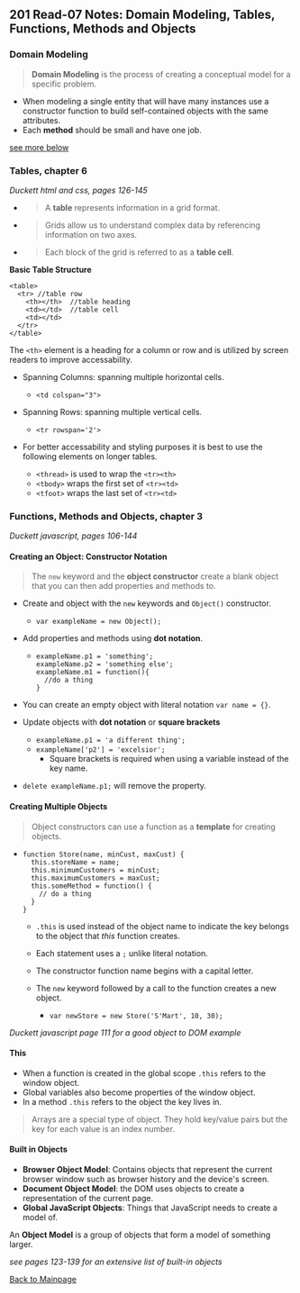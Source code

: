 ## 201 Read-07 Notes: Domain Modeling, Tables, Functions, Methods and Objects

### Domain Modeling
> **Domain Modeling** is the process of creating a conceptual model for a specific problem.

+ When modeling a single entity that will have many instances use a constructor function to build self-contained objects with the same attributes.
+ Each **method** should be small and have one job.

[see more below](#creating-multiple-objects)

### Tables, chapter 6
*Duckett html and css, pages 126-145*

+ > A **table** represents information in a grid format.
+ > Grids allow us to understand complex data by referencing information on two axes.
+ > Each block of the grid is referred to as a **table cell**.

**Basic Table Structure**
```
<table>
  <tr> //table row
    <th></th>  //table heading
    <td></td>  //table cell
    <td></td>  
  </tr>
</table>
```
The `<th>` element is a heading for a column or row and is utilized by screen readers to improve accessability.

+ Spanning Columns: spanning multiple horizontal cells.
  + `<td colspan="3">` 
+ Spanning Rows: spanning multiple vertical cells.
  + `<tr rowspan='2'>`

+ For better accessability and styling purposes it is best to use the following elements on longer tables.
  + `<thread>` is used to wrap the `<tr><th>`
  + `<tbody>` wraps the first set of `<tr><td>`
  + `<tfoot>` wraps the last set of `<tr><td>`


### Functions, Methods and Objects, chapter 3
*Duckett javascript, pages 106-144*

#### Creating an Object: Constructor Notation

> The `new` keyword and the **object constructor** create a blank object that you can then add properties and methods to.
  + Create and object with the `new` keywords and `Object()` constructor.
    + `var exampleName = new Object();`
  + Add properties and methods using **dot notation**.
    + ```
      exampleName.p1 = 'something';
      exampleName.p2 = 'something else';
      exampleName.m1 = function(){
        //do a thing
      }
      ```
+ You can create an empty object with literal notation `var name = {}`.

+ Update objects with **dot notation** or **square brackets**
  + `exampleName.p1 = 'a different thing';`
  + `exampleName['p2'] = 'excelsior';`
    + Square brackets is required when using a variable instead of the key name.
+ `delete exampleName.p1;` will remove the property.

#### Creating Multiple Objects

> Object constructors can use a function as a **template** for creating objects.

+ ```
  function Store(name, minCust, maxCust) {
    this.storeName = name;
    this.minimumCustomers = minCust;
    this.maximumCustomers = maxCust;
    this.someMethod = function() {
      // do a thing
    }
  }
  ```
  + `.this` is used instead of the object name to indicate the key belongs to the object that *this* function creates.
  + Each statement uses a `;` unlike literal notation.
  + The constructor function name begins with a capital letter.

  + The `new` keyword followed by a call to the function creates a new object.
    + `var newStore = new Store('S'Mart', 10, 30);`

*Duckett javascript page 111 for a good object to DOM example*

#### This

+ When a function is created in the global scope `.this` refers to the window object.
+ Global variables also become properties of the window object.
+ In a method `.this` refers to the object the key lives in.

> Arrays are a special type of object.  They hold key/value pairs but the key for each value is an index number.

#### Built in Objects
+ **Browser Object Model**: Contains objects that represent the current browser window such as browser history and the device's screen.
+ **Document Object Model**: the DOM uses objects to create a representation of the current page.
+ **Global JavaScript Objects**: Things that JavaScript needs to create a model of.

An **Object Model** is a group of objects that form a model of something larger.

*see pages 123-139 for an extensive list of built-in objects*


[Back to Mainpage](../code-fellows.md)<br>